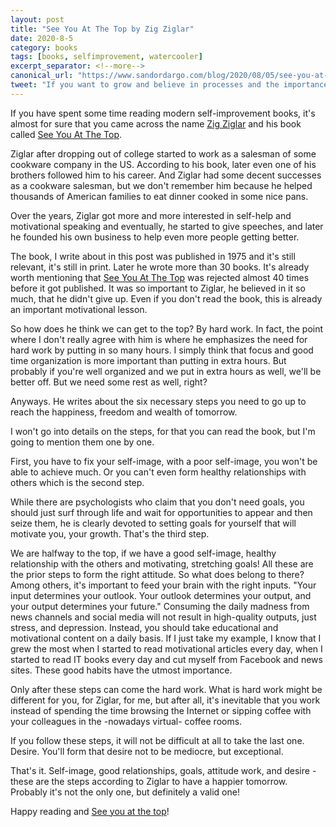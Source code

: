 ```yaml
---
layout: post
title: "See You At The Top by Zig Ziglar"
date: 2020-8-5
category: books
tags: [books, selfimprovement, watercooler]
excerpt_separator: <!--more-->
canonical_url: "https://www.sandordargo.com/blog/2020/08/05/see-you-at-the-top-by-zig-ziglar"
tweet: "If you want to grow and believe in processes and the importance of self discipline this book is for you!"
---
```

If you have spent some time reading modern self-improvement books, it's almost for sure that you came across the name [Zig Ziglar](https://en.wikipedia.org/wiki/Zig_Ziglar) and his book called [See You At The Top](https://amzn.to/3fozoUp).

Ziglar after dropping out of college started to work as a salesman of some cookware company in the US. According to his book, later even one of his brothers followed him to his career. And Ziglar had some decent successes as a cookware salesman, but we don't remember him because he helped thousands of American families to eat dinner cooked in some nice pans.
<!--more-->

Over the years, Ziglar got more and more interested in self-help and motivational speaking and eventually, he started to give speeches, and later he founded his own business to help even more people getting better.

The book, I write about in this post was published in 1975 and it's still relevant, it's still in print. Later he wrote more than 30 books. It's already worth mentioning that [See You At The Top](https://amzn.to/3fozoUp) was rejected almost 40 times before it got published. It was so important to Ziglar, he believed in it so much, that he didn't give up. Even if you don't read the book, this is already an important motivational lesson.

So how does he think we can get to the top? By hard work. In fact, the point where I don't really agree with him is where he emphasizes the need for hard work by putting in so many hours. I simply think that focus and good time organization is more important than putting in extra hours. But probably if you're well organized and we put in extra hours as well, we'll be better off. But we need some rest as well, right?

Anyways. He writes about the six necessary steps you need to go up to reach the happiness, freedom and wealth of tomorrow.

I won't go into details on the steps, for that you can read the book, but I'm going to mention them one by one.

First, you have to fix your self-image, with a poor self-image, you won't be able to achieve much. Or you can't even form healthy relationships with others which is the second step.

While there are psychologists who claim that you don't need goals, you should just surf through life and wait for opportunities to appear and then seize them, he is clearly devoted to setting goals for yourself that will motivate you, your growth. That's the third step.

We are halfway to the top, if we have a good self-image, healthy relationship with the others and motivating, stretching goals! All these are the prior steps to form the right attitude. So what does belong to there? Among others, it's important to feed your brain with the right inputs. "Your input determines your outlook. Your outlook determines your output, and your output determines your future." Consuming the daily madness from news channels and social media will not result in high-quality outputs, just stress, and depression. Instead, you should take educational and motivational content on a daily basis. If I just take my example, I know that I grew the most when I started to read motivational articles every day, when I started to read IT books every day and cut myself from Facebook and news sites. These good habits have the utmost importance.

Only after these steps can come the hard work. What is hard work might be different for you, for Ziglar, for me, but after all, it's inevitable that you work instead of spending the time browsing the Internet or sipping coffee with your colleagues in the -nowadays virtual- coffee rooms.

If you follow these steps, it will not be difficult at all to take the last one. Desire. You'll form that desire not to be mediocre, but exceptional. 

That's it. Self-image, good relationships, goals, attitude work, and desire - these are the steps according to Ziglar to have a happier tomorrow. Probably it's not the only one, but definitely a valid one!

Happy reading and [See you at the top](https://amzn.to/3fozoUp)!
